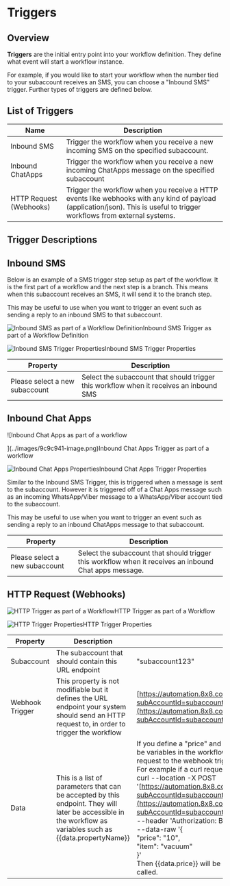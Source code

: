 # Triggers

## Overview

**Triggers** are the initial entry point into your workflow definition. They define what event will start a workflow instance.

For example, if you would like to start your workflow when the number tied to your subaccount receives an SMS, you can choose a "Inbound SMS" trigger. Further types of triggers are defined below.

## List of Triggers

| Name | Description |
| --- | --- |
| Inbound SMS | Trigger the workflow when you receive a new incoming SMS on the specified subaccount. |
| Inbound ChatApps | Trigger the workflow when you receive a new incoming ChatApps message on the specified subaccount |
| HTTP Request (Webhooks) | Trigger the workflow when you receive a HTTP events like webhooks with any kind of payload (application/json). This is useful to trigger workflows from external systems. |

## Trigger Descriptions

## Inbound SMS

Below is an example of a SMS trigger step setup as part of the workflow. It is the first part of a workflow and the next step is a branch. This means when this subaccount receives an SMS, it will send it to the branch step.

This may be useful to use when you want to trigger an event such as sending a reply to an inbound SMS to that subaccount.

![Inbound SMS as part of a Workflow Definition](../images/63acb16-image.png)Inbound SMS Trigger as part of a Workflow Definition

![Inbound SMS Trigger Properties](../images/fddc703-image.png)Inbound SMS Trigger Properties

| Property | Description |
| --- | --- |
| Please select a new subaccount | Select the subaccount that should trigger this workflow when it receives an inbound SMS |

## Inbound Chat Apps

![Inbound Chat Apps as part of a workflow

](../images/9c9c941-image.png)Inbound Chat Apps Trigger as part of a workflow

![Inbound Chat Apps Properties](../images/6d2840d-image.png)Inbound Chat Apps Trigger Properties

Similar to the Inbound SMS Trigger, this is triggered when a message is sent to the subaccount. However it is triggered off of a Chat Apps message such as an incoming WhatsApp/Viber message to a WhatsApp/Viber account tied to the subaccount.

This may be useful to use when you want to trigger an event such as sending a reply to an inbound ChatApps message to that subaccount.

| Property | Description |
| --- | --- |
| Please select a new subaccount | Select the subaccount that should trigger this workflow when it receives an inbound Chat apps message. |

## HTTP Request (Webhooks)

![HTTP Trigger as part of a Workflow](../images/0d426e5-image.png)HTTP Trigger as part of a Workflow

![HTTP Trigger Properties](../images/280dec0-image.png)HTTP Trigger Properties

| Property | Description | Example |
| --- | --- | --- |
| Subaccount | The subaccount that should contain this URL endpoint | "subaccount123" |
| Webhook Trigger | This property is not modifiable but it defines the URL endpoint your system should send an HTTP request to, in order to trigger the workflow | [https://automation.8x8.com/api/v1/accounts/InternalDemoCPaaS_8dD15/triggers/http_request?subAccountId=subaccount123](https://automation.8x8.com/api/v1/accounts/InternalDemoCPaaS_8dD15/triggers/http_request?subAccountId=subaccount123) |
| Data | This is a list of parameters that can be accepted by this endpoint. They will later be accessible in the workflow as variables such as {{data.propertyName}} | If you define a "price" and "item" property in the trigger, then {{data.price}} and {{data.item}} will be variables in the workflow you can refer to for the values that were sent as part of the HTTP request to the webhook trigger.<br>For example if a curl request is sent as follows:<br>curl --location -X POST '[https://automation.8x8.com/api/v1/accounts/InternalDemoCPaaS_8dD15/triggers/http_request?subAccountId=subaccount123'](https://automation.8x8.com/api/v1/accounts/InternalDemoCPaaS_8dD15/triggers/http_request?subAccountId=subaccount123')<br>--header 'Content-Type: application/json'<br>--header 'Authorization: Bearer YOUR_API_KEY'<br>--data-raw '{<br>"price": "10",<br>"item": "vacuum"<br>}'<br>Then {{data.price}} will be 10 and {{data.item}} will be vacuum in the workflow instance that is called. |
